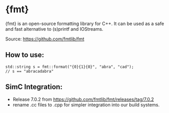 {fmt}
=====

{fmt} is an open-source formatting library for C++. It can be used as a safe and fast alternative to (s)printf and IOStreams.

Source: https://github.com/fmtlib/fmt

How to use:
-----------
```
std::string s = fmt::format("{0}{1}{0}", "abra", "cad");
// s == "abracadabra"
```

SimC Integration:
-----------------
* Release 7.0.2 from https://github.com/fmtlib/fmt/releases/tag/7.0.2
* rename .cc files to .cpp for simpler integration into our build systems.